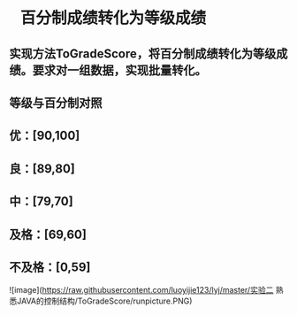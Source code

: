 #    百分制成绩转化为等级成绩

##    实现方法ToGradeScore，将百分制成绩转化为等级成绩。要求对一组数据，实现批量转化。
##  等级与百分制对照
##  优：[90,100]
##  良：[89,80]
##  中：[79,70]
##  及格：[69,60]
##  不及格：[0,59]
![image](https://raw.githubusercontent.com/luoyijie123/lyj/master/实验二 熟悉JAVA的控制结构/ToGradeScore/runpicture.PNG)

  
